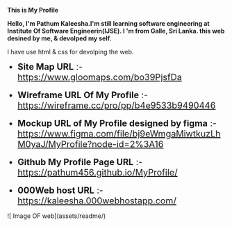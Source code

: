 **This is My Profile**

**Hello, I'm Pathum Kaleesha.I'm still learning software engineering at Institute Of Software Engineerin(IJSE). I 'm from Galle, Sri Lanka.
this web desined by me, & devolped my self.**

I have use html & css for devolping the web.

<ul>
<li style="font-size: 20px"><b>Site Map URL</b> :- <a href="https://www.gloomaps.com/bo39PjsfDa" target="_blank">https://www.gloomaps.com/bo39PjsfDa</a></li>
<br>
<li style="font-size: 20px"><b>Wireframe URL Of My Profile</b> :- <a href="https://wireframe.cc/pro/pp/b4e9533b9490446" target="_blank">https://wireframe.cc/pro/pp/b4e9533b9490446</a></li>
<br>
<li style="font-size: 20px"><b>Mockup URL of My Profile designed by figma</b> :- <a href="https://www.figma.com/file/bj9eWmgaMiwtkuzLhM0yaJ/MyProfile?node-id=2%3A16" target="_blank">https://www.figma.com/file/bj9eWmgaMiwtkuzLhM0yaJ/MyProfile?node-id=2%3A16</a></li>
<br>
<li style="font-size: 20px"><b>Github My Profile Page URL</b> :- <a href="https://pathum456.github.io/MyProfile/" target="_blank">https://pathum456.github.io/MyProfile/</a></li>
<br>
<li style="font-size: 20px"><b>000Web host URL</b> :- <a href="https://kaleesha.000webhostapp.com/" target="_blank">https://kaleesha.000webhostapp.com/</a></li>
</ul>
![ Image OF web](assets/readme/)

